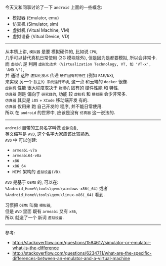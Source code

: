 今天又和同事讨论了一下 `android` 上面的一些概念: 
- 模拟器 (Emulator, emu)
- 仿真机 (Simulator, sim)
- 虚拟机 (Vitual Machine, VM)
- 虚拟设备 (Vitual Device, VD)

----------

从本质上讲, `模拟器` 是要 模拟硬件的, 比如说 `CPU`,  
几乎可以替代真机日常使用 (3G 模块除外), 但是因为是都要模拟, 所以会非常卡.  
而 `虚拟机` 是 利用 `虚拟化技术 (Virtualization Technology, VT, 如 'VT-x', 'AMD-V')`,  
并 通过 这种 `虚拟化技术` 传递 `硬件固有的特性` (例如 `PAE/NX`),  
来实现 另一个 `独立的 系统运行环境`, 这一点 和云端的 `docker` 很像.  
`虚拟机` 性能 很大程度取决于 `物理机` 固有的 硬件性能 和 特性.  
`仿真器` 则是 偏向于 `研究目的`, 功能 较 `虚拟机` 和 `模拟器` 会少非常多.  
`仿真器` 其实是 `iOS` + `XCode` 移动端开发 有的.  
`仿真器` 仅用来 跑 自己开发的 程序, 并不能日常使用.  
所以 在 `android` 的世界中, 应该是没有 `仿真器` 这一说法的.  

----------

`android` 自带的工具名字叫做 `虚拟设备`,  
英文缩写是 `AVD`, 这个名字大家应该比较熟悉.  
`AVD` 中 可以创建:  
- `armeabi-v7a`
- `armeabi64-v8a`
- `x86`
- `x86_64`
- `MIPS` 
架构的 `虚拟设备(VD)`.  

`AVD` 是基于 `QEMU` 的, 可以在:  
`%Android_Home%\tools\qemu\windows-x86(_64)` 或者  
`%Android_Home%\tools\qemu\linux-x86(_64)` 看到.  

习惯把 `QEMU` 叫做 `模拟器`,  
但是 `AVD` 里面 既有 `armeabi` 又有 `x86`,  
所以 就造了一个 新词 `虚拟设备`.  

----------

参考: 
- http://stackoverflow.com/questions/1584617/simulator-or-emulator-what-is-the-difference
- http://stackoverflow.com/questions/6234711/what-are-the-specific-differences-between-an-emulator-and-a-virtual-machine
